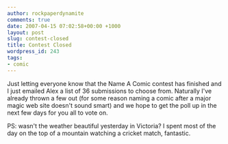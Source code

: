 ```yaml
---
author: rockpaperdynamite
comments: true
date: 2007-04-15 07:02:58+00:00 +1000
layout: post
slug: contest-closed
title: Contest Closed
wordpress_id: 243
tags:
- comic
---
```


Just letting everyone know that the Name A Comic contest has finished and I just emailed Alex a list of 36 submissions to choose from. Naturally I've already thrown a few out (for some reason naming a comic after a major magic web site doesn't sound smart) and we hope to get the poll up in the next few days for you all to vote on.

PS: wasn't the weather beautiful yesterday in Victoria? I spent most of the day on the top of a mountain watching a cricket match, fantastic.
